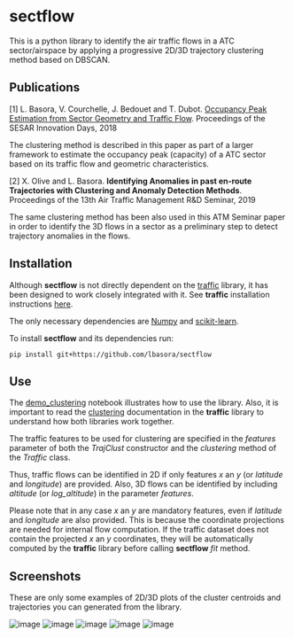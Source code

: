 # sectflow
This is a python library to identify the air traffic flows in a ATC sector/airspace by applying a progressive 2D/3D trajectory clustering method based on DBSCAN.

## Publications
[1] L. Basora, V. Courchelle, J. Bedouet and T. Dubot.
[Occupancy Peak Estimation from Sector Geometry and Traffic Flow](https://www.sesarju.eu/sites/default/files/documents/sid/2018/papers/SIDs_2018_paper_23.pdf). Proceedings of the SESAR Innovation Days, 2018

The clustering method is described in this paper as part of a larger framework to estimate the occupancy peak (capacity) of a ATC sector based on its traffic flow and geometric characteristics.

[2] X. Olive and L. Basora.
**Identifying Anomalies in past en-route Trajectories with Clustering and Anomaly Detection Methods**. Proceedings of the 13th Air Traffic Management R&D Seminar, 2019

The same clustering method has been also used in this ATM Seminar paper in order to identify the 3D flows in a sector as a preliminary step to detect trajectory anomalies in the flows.

## Installation
Although **sectflow** is not directly dependent on the [traffic](https://github.com/xoolive/traffic) library, it has been designed to work closely integrated with it. See **traffic** installation instructions [here](https://github.com/xoolive/traffic).

The only necessary dependencies are [Numpy](https://www.numpy.org/) and [scikit-learn](https://scikit-learn.org/stable/).

To install **sectflow** and its dependencies run:

```
pip install git+https://github.com/lbasora/sectflow
```

## Use
The [demo_clustering](https://github.com/lbasora/sectflow/blob/master/demo_clustering.ipynb) notebook illustrates how to use the library. Also, it is important to read the [clustering](https://traffic-viz.github.io/clustering.html) documentation in the **traffic** library to understand how both libraries work together.

The traffic features to be used for clustering are specified in the _features_ parameter of both the _TrajClust_ constructor and the _clustering_ method of the _Traffic_ class. 

Thus, traffic flows can be identified in 2D if only features _x_ an _y_ (or _latitude_ and _longitude_) are provided. Also, 3D flows can be identified by including _altitude_ (or _log_altitude_) in the parameter _features_. 

Please note that in any case  _x_ an _y_ are mandatory features, even if _latitude_ and _longitude_ are also provided. This is because the coordinate projections are needed for internal flow computation. If the traffic dataset does not contain the projected _x_ an _y_ coordinates, they will be automatically computed by the **traffic** library before calling **sectflow** _fit_ method.

## Screenshots
These are only some examples of 2D/3D plots of the cluster centroids and trajectories you can generated from the library.

![image](https://user-images.githubusercontent.com/41791151/58747600-c3a23500-846d-11e9-8f3e-72cba4407156.png)
![image](https://user-images.githubusercontent.com/41791151/58747604-cf8df700-846d-11e9-80db-9a9e0543209e.png)
![image](https://user-images.githubusercontent.com/41791151/58747607-df0d4000-846d-11e9-98b7-4087e38df887.png)
![image](https://user-images.githubusercontent.com/41791151/58747609-e6cce480-846d-11e9-8673-eeeee662035b.png)
![image](https://user-images.githubusercontent.com/41791151/58747615-f9471e00-846d-11e9-93a5-9706e9fb9eba.png)




